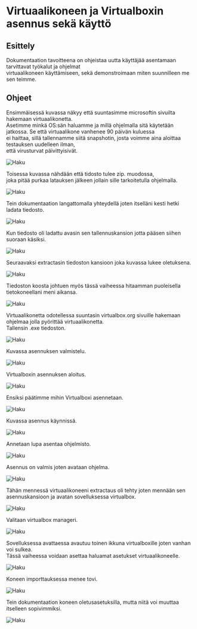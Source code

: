 # Virtuaalikoneen ja Virtualboxin asennus sekä käyttö  

## Esittely
Dokumentaation tavoitteena on ohjeistaa uutta käyttäjää asentamaan tarvittavat työkalut ja ohjelmat  
virtuaalikoneen käyttämiseen, sekä demonstroimaan miten suunnilleen me sen teimme.  

## Ohjeet
Ensimmäisessä kuvassa näkyy että suuntasimme microsoftin sivuilta hakemaan virtuaalikonetta.  
Asetimme minkä OS:sän haluamme ja millä ohjelmalla sitä käytetään jatkossa. Se että virtuaalikone vanhenee 90 päivän kuluessa  
ei haittaa, sillä tallennamme siitä snapshotin, josta voimme aina aloittaa testauksen uudelleen ilman,  
että virusturvat päivittyisivät.  

![Haku](https://github.com/Tommi852/virustestaus/blob/master/media/VM-1.jpg)

Toisessa kuvassa nähdään että tidosto tulee zip. muodossa,  
joka pitää purkaa latauksen jälkeen jollain sille tarkoitetulla ohjelmalla.  

![Haku](https://github.com/Tommi852/virustestaus/blob/master/media/VM-2.jpg)

Tein dokumentaation langattomalla yhteydellä joten itselläni kesti hetki ladata tiedosto.  

![Haku](https://github.com/Tommi852/virustestaus/blob/master/media/VM-3.jpg)

Kun tiedosto oli ladattu avasin sen tallennuskansion jotta pääsen siihen suoraan käsiksi.  

![Haku](https://github.com/Tommi852/virustestaus/blob/master/media/VM-4.jpg)

Seuraavaksi extractasin tiedoston kansioon joka kuvassa lukee oletuksena.  

![Haku](https://github.com/Tommi852/virustestaus/blob/master/media/VM-5.jpg)

Tiedoston koosta johtuen myös tässä vaiheessa hitaamman puoleisella tietokoneellani meni aikansa.  

![Haku](https://github.com/Tommi852/virustestaus/blob/master/media/VM-6.jpg)

Virtuaalikonetta odotellessa suuntasin virtualbox.org sivuille hakemaan ohjelmaa jolla pyörittää virtuaalikonetta.  
Tallensin .exe tiedoston.  

![Haku](https://github.com/Tommi852/virustestaus/blob/master/media/VM-7.jpg)

Kuvassa asennuksen valmistelu.  

![Haku](https://github.com/Tommi852/virustestaus/blob/master/media/VM-8.jpg)

Virtualboxin asennuksen aloitus.  

![Haku](https://github.com/Tommi852/virustestaus/blob/master/media/VM-9.jpg)

Ensiksi päätimme mihin Virtualboxi asennetaan.  

![Haku](https://github.com/Tommi852/virustestaus/blob/master/media/VM-10.jpg)

Kuvassa asennus käynnissä.  

![Haku](https://github.com/Tommi852/virustestaus/blob/master/media/VM-11.jpg)

Annetaan lupa asentaa ohjelmisto.  

![Haku](https://github.com/Tommi852/virustestaus/blob/master/media/VM-12.jpg)

Asennus on valmis joten avataan ohjelma.  

![Haku](https://github.com/Tommi852/virustestaus/blob/master/media/VM-13.jpg)


Tähän mennessä virtuaalikoneeni extractaus oli tehty joten mennään sen asennuskansioon ja avatan sovelluksessa virtualbox.  

![Haku](https://github.com/Tommi852/virustestaus/blob/master/media/VM-14.jpg)

Valitaan virtualbox manageri.  

![Haku](https://github.com/Tommi852/virustestaus/blob/master/media/VM-15.jpg)

Sovelluksessa avattaessa avautuu toinen ikkuna virtualboxille joten vanhan voi sulkea.  
Tässä vaiheessa voidaan asettaa haluamat asetukset virtuaalikoneelle.  

![Haku](https://github.com/Tommi852/virustestaus/blob/master/media/VM-16.jpg)

Koneen importtauksessa menee tovi.  

![Haku](https://github.com/Tommi852/virustestaus/blob/master/media/VM-17.jpg)

Tein dokumentaation koneen oletusasetuksilla, mutta niitä voi muuttaa itselleen sopivimmiksi.  

![Haku](https://github.com/Tommi852/virustestaus/blob/master/media/VM-18.jpg)


      

